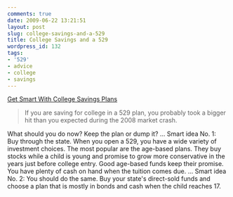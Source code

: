 ```yaml
---
comments: true
date: 2009-06-22 13:21:51
layout: post
slug: college-savings-and-a-529
title: College Savings and a 529
wordpress_id: 132
tags:
- '529'
- advice
- college
- savings
---
```


[Get Smart With College Savings Plans](http://www.washingtonpost.com/wp-dyn/content/article/2009/06/20/AR2009062000008_pf.html)



> If you are saving for college in a 529 plan, you probably took a bigger hit than you expected during the 2008 market crash.

What should you do now? Keep the plan or dump it?
...
Smart idea No. 1: Buy through the state. When you open a 529, you have a wide variety of investment choices. The most popular are the age-based plans. They buy stocks while a child is young and promise to grow more conservative in the years just before college entry. Good age-based funds keep their promise. You have plenty of cash on hand when the tuition comes due.
...
Smart idea No. 2: You should do the same. Buy your state's direct-sold funds and choose a plan that is mostly in bonds and cash when the child reaches 17.

